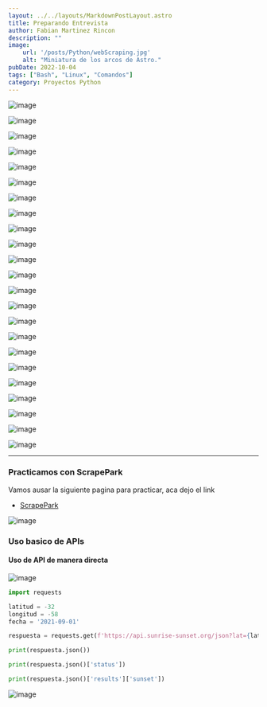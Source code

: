 ```yaml
---
layout: ../../layouts/MarkdownPostLayout.astro
title: Preparando Entrevista
author: Fabian Martinez Rincon
description: ""
image:
    url: '/posts/Python/webScraping.jpg'
    alt: "Miniatura de los arcos de Astro."
pubDate: 2022-10-04
tags: ["Bash", "Linux", "Comandos"]
category: Proyectos Python
---
```


![image](https://github.com/user-attachments/assets/bc2fa810-ba2b-4c9a-b98e-83dd15510c6f)

![image](https://github.com/user-attachments/assets/f218a462-7d57-4863-8155-14b88847776b)

![image](https://github.com/user-attachments/assets/4e7c1986-bd24-439b-afa2-01abd38073b1)

![image](https://github.com/user-attachments/assets/717c41e2-58fd-4c07-88ab-e31945f3a084)

![image](https://github.com/user-attachments/assets/417013b6-19a9-4d3a-b350-9a603a0b4121)

![image](https://github.com/user-attachments/assets/27d111f7-2f65-49de-896e-c36d3cfaa6da)

![image](https://github.com/user-attachments/assets/a66f8ebd-9cad-4e28-b103-745f552a35bf)

![image](https://github.com/user-attachments/assets/87b20987-5f68-456a-8341-17b6c983d8b2)

![image](https://github.com/user-attachments/assets/fcf131e3-b3e5-4f41-b45d-e770c202a6e3)

![image](https://github.com/user-attachments/assets/7f924924-6583-481b-aa9b-10fcb2fe722c)

![image](https://github.com/user-attachments/assets/42a31738-eee0-4d4d-9dd5-b85eeb23afd2)

![image](https://github.com/user-attachments/assets/e736bc0e-cf65-47a2-9937-3f31d0287206)

![image](https://github.com/user-attachments/assets/080b5aaf-e742-4995-af9b-9f87a769b149)

![image](https://github.com/user-attachments/assets/e6e3c85d-367e-46df-a404-89a95c050996)

![image](https://github.com/user-attachments/assets/f1e229fd-a9bc-4141-9e7b-9482313f7271)

![image](https://github.com/user-attachments/assets/a74ffd2e-8df0-4307-8896-30d63f171465)

![image](https://github.com/user-attachments/assets/f70de589-a56e-4c49-81cf-1644218d07d8)

![image](https://github.com/user-attachments/assets/20fbf559-16c2-402a-91f5-55205474ed3e)

![image](https://github.com/user-attachments/assets/21145bcb-9332-47ec-8a9c-ee585637bd56)

![image](https://github.com/user-attachments/assets/68099bc1-d332-481c-bacc-121b7bc58be2)

![image](https://github.com/user-attachments/assets/4edb1c59-8ef6-43ca-9f06-9b41eb2b4d27)

![image](https://github.com/user-attachments/assets/f477a715-7df2-4f63-93e1-a82d3b076c52)

![image](https://github.com/user-attachments/assets/6b6ae406-cedb-435e-b3e0-cb02c4dab199)

---

### Practicamos con ScrapePark

Vamos ausar la siguiente pagina para practicar, aca dejo el link

- [ScrapePark](https://scrapepark.org/courses/spanish/)

![image](https://github.com/user-attachments/assets/8a41e3b8-5017-4e6a-b42e-41e2397d1496)


### Uso basico de APIs

#### Uso de API de manera directa

![image](https://github.com/user-attachments/assets/aa0194e6-e727-4d1a-8385-63b8937170d6)

```python
import requests

latitud = -32
longitud = -58
fecha = '2021-09-01'

respuesta = requests.get(f'https://api.sunrise-sunset.org/json?lat={latitud}&lng={longitud}&date={fecha}')

print(respuesta.json())

print(respuesta.json()['status'])

print(respuesta.json()['results']['sunset'])
```

![image](https://github.com/user-attachments/assets/cc3e1f14-12af-4b3e-99bc-85c32ae2df9f)